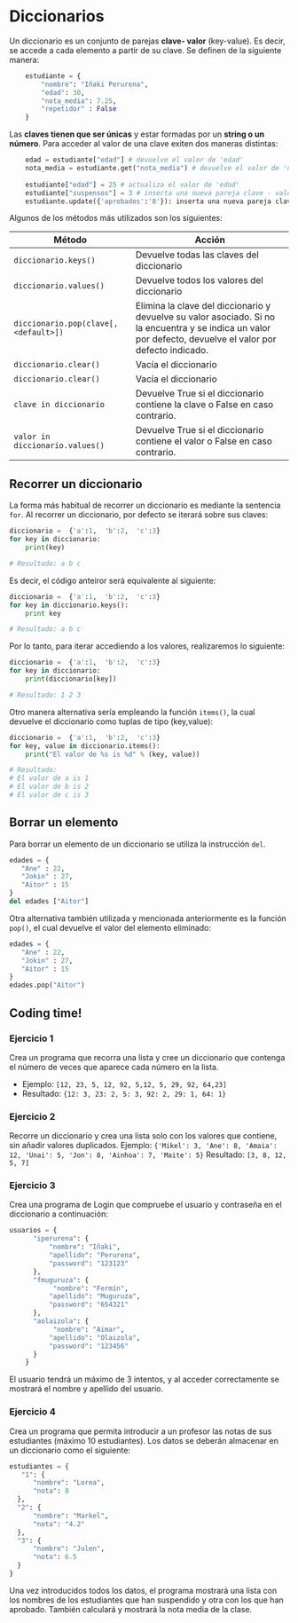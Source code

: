 # Diccionarios

Un diccionario es un conjunto de parejas **clave- valor** (key-value). Es decir, se accede a cada elemento a partir de su clave. Se definen de la siguiente manera:

```python
    estudiante = {
    	"nombre": "Iñaki Perurena",
    	"edad": 30,
    	"nota_media": 7.25,
    	"repetidor" : False
    }
```

Las **claves tienen que ser únicas** y estar formadas por un **string o un número**. Para acceder al valor de una clave exiten dos maneras distintas:

```python
    edad = estudiante["edad"] # devuelve el valor de 'edad'
    nota_media = estudiante.get("nota_media") # devuelve el valor de 'nota_media'
    
    estudiante["edad"] = 25 # actualiza el valor de 'edad'
    estudiante["suspensos"] = 3 # inserta una nueva pareja clave - valor
    estudiante.update({'aprobados':'8'}): inserta una nueva pareja clave - valor o actualiza su valor si ya existiera
```

Algunos de los métodos más utilizados son los siguientes:

| Método | Acción |
|--|--|
| `diccionario.keys()` | Devuelve todas las claves del diccionario |
| `diccionario.values()` | Devuelve todos los valores del diccionario |
| `diccionario.pop(clave[,<default>])` | Elimina la clave del diccionario y devuelve su valor asociado. Si no la encuentra y se indica un valor por defecto, devuelve el valor por defecto indicado. |
| `diccionario.clear()` | Vacía el diccionario |
| `diccionario.clear()` | Vacía el diccionario |
| `clave in diccionario` | Devuelve True si el diccionario contiene la clave o False en caso contrario. |
| `valor in diccionario.values()` | Devuelve True si el diccionario contiene el valor o False en caso contrario. |

## Recorrer un diccionario
La forma más habitual de recorrer un diccionario es mediante la sentencia `for`. Al recorrer un diccionario, por defecto se iterará sobre sus claves:

```python
diccionario =  {'a':1,  'b':2,  'c':3}
for key in diccionario:
	print(key)

# Resultado: a b c
```
Es decir, el código anteiror será equivalente al siguiente:
```python
diccionario =  {'a':1,  'b':2,  'c':3}
for key in diccionario.keys():
	print key

# Resultado: a b c
```
Por lo tanto, para iterar accediendo a los valores, realizaremos lo siguiente:

```python
diccionario =  {'a':1,  'b':2,  'c':3}
for key in diccionario:
	print(diccionario[key])

# Resultado: 1 2 3
```
Otro manera alternativa sería empleando la función `items()`, la cual devuelve el diccionario como tuplas de tipo (key,value):
```python
diccionario =  {'a':1,  'b':2,  'c':3}
for key, value in diccionario.items():
	print("El valor de %s is %d" % (key, value))

# Resultado:
# El valor de a is 1
# El valor de b is 2
# El valor de c is 3
```

## Borrar un elemento

Para borrar un elemento de un diccionario se utiliza la instrucción `del`.
```python
edades = {
   "Ane" : 22,
   "Jokin" : 27,
   "Aitor" : 15
}
del edades ["Aitor"]
```
Otra alternativa también utilizada y mencionada anteriormente es la función `pop()`, el cual devuelve el valor del elemento eliminado:
```python
edades = {
   "Ane" : 22,
   "Jokin" : 27,
   "Aitor" : 15
}
edades.pop("Aitor")
```

## Coding time!

### Ejercicio 1
Crea un programa que recorra una lista y cree un diccionario que contenga el número de veces que aparece cada número en la lista.
- Ejemplo: `[12, 23, 5, 12, 92, 5,12, 5, 29, 92, 64,23]`
- Resultado: `{12: 3, 23: 2, 5: 3, 92: 2, 29: 1, 64: 1}`

### Ejercicio 2
Recorre un diccionario y crea una lista solo con los valores que contiene, sin añadir valores duplicados.
Ejemplo: `{'Mikel': 3, 'Ane': 8, 'Amaia': 12, 'Unai': 5, 'Jon': 8, 'Ainhoa': 7, 'Maite': 5}`
Resultado: `[3, 8, 12, 5, 7]`

### Ejercicio 3
Crea una programa de Login que compruebe el usuario y contraseña en el diccionario a continuación:

```python
usuarios = {  
      "iperurena": {  
          "nombre": "Iñaki",  
		  "apellido": "Perurena",  
		  "password": "123123"  
	  },  
	  "fmuguruza": {  
	       "nombre": "Fermín",  
		  "apellido": "Muguruza",  
		  "password": "654321"  
	  },  
	  "aolaizola": {  
	       "nombre": "Aimar",  
		  "apellido": "Olaizola",  
		  "password": "123456"  
	  }  
    }
```

El usuario tendrá un máximo de 3 intentos, y al acceder correctamente se mostrará el nombre y apellido del usuario.

### Ejercicio 4
Crea un programa que permita introducir a un profesor las notas de sus estudiantes (máximo 10 estudiantes). Los datos se deberán almacenar en un diccionario como el siguiente:

```python
estudiantes = {  
   "1": {  
	  "nombre": "Lorea",  
	  "nota": 8  
  },  
  "2": {  
      "nombre": "Markel",  
	  "nota": "4.2"  
  },  
  "3": {  
      "nombre": "Julen",  
	  "nota": 6.5  
  }  
}
```
Una vez introducidos todos los datos, el programa mostrará una lista con los nombres de los estudiantes que han suspendido y otra con los que han aprobado. También calculará y mostrará la nota media de la clase.
